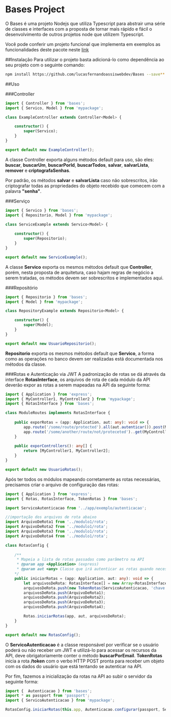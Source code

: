 # Bases Project
O Bases é uma projeto Nodejs que utiliza Typescript para abstrair uma série de classes e interfaces com a proposta de tornar mais rápido e fácil o desenvolvimento de outros projetos node que utilizem Typescript.

Você pode conferir um projeto funcional que implementa em exemplos as funcionalidades deste pacote neste [link](https://github.com/lucasfernandoassiswebdev/DemoProject)

##Instalação
Para utilizar o projeto basta adicioná-lo como dependência ao seu projeto com o seguinte comando:
```bash
npm install https://github.com/lucasfernandoassiswebdev/Bases --save**
```

##Uso

###Controller

```typescript
import { Controller } from 'bases';
import { Servico, Model } from 'mypackage';

class ExampleController extends Controller<Model> {

    constructor() {
        super(Servico);
    }
}

export default new ExampleController();  
```

A classe Controller exporta alguns métodos default para uso, são eles: **buscar**, **buscarUm**, **buscarPorId**, **buscarTodos**, **salvar**, **salvarLista**, **remover** e **criptografaSenhas**.

Por padrão, os métodos **salvar** e **salvarLista** caso não sobrescritos, irão criptografar todas as propriedades do objeto recebido que comecem com a palavra **"senha"**. 


###Serviço

```typescript
import { Servico } from 'bases';
import { Repositorio, Model } from 'mypackage';

class ServiceExample extends Servico<Model> {
    
    constructor() {
        super(Repositorio);
    }    
}

export default new ServiceExample();  
```

A classe **Servico** exporta os mesmos métodos default que **Controller**, porém, nesta proposta de arquitetura, caso hajam regras de negócio a serem tratadas, os métodos devem ser sobrescritos e implementados aqui.

###Repositório

```typescript
import { Repositorio } from 'bases';
import { Model } from 'mypackage';

class RepositoryExample extends Repositorio<Model> {

    constructor() {
        super(Model);
    }    
}

export default new UsuarioRepositorio();
```

**Repositorio** exporta os mesmos métodos default que **Servico**, a forma como as operações no banco devem ser realizadas está documentada nos métodos da classe.

###Rotas e Autenticação via JWT
A padronização de rotas se dá através da interface **RotasInterface**, os arquivos de rota de cada módulo da API deverão expor as rotas a serem mapeadas na API da seguinte forma:

```typescript
import { Application } from 'express';
import { MyController1, MyController2 } from 'mypackage';
import { RotasInterface } from 'bases';

class ModuleRoutes implements RotasInterface {
   
    public exporRotas = (app: Application, aut: any): void => {
        app.route('/some/route/protected').all(aut.autenticar()).post(MyController1.doSomething);
        app.route('/some/another/route/not/proteceted')..get(MyController2.doSomething);    
    }
        
    public exporControllers(): any[] {
        return [MyController1, MyController2];
    }
}

export default new UsuarioRotas();
```

Após ter todos os módulos mapeando corretamente as rotas necessárias, precisamos criar o arquivo de configuração das rotas:

```typescript
import { Application } from 'express';
import { Rotas, RotasInterface, TokenRotas } from 'bases';

import ServicoAutenticacao from '../app/exemplo/autenticacao';

//importação dos arquivos de rota abaixo
import ArquivoDeRota1 from '../modulo1/rota';
import ArquivoDeRota2 from '../modulo1/rota';
import ArquivoDeRota3 from '../modulo1/rota';
import ArquivoDeRota4 from '../modulo1/rota';

class RotasConfig {
    
    /** 
     * Mapeia a lista de rotas passadas como parâmetro na API
     * @param app <Application> (express)
     * @param aut <any> Classe que irá autenticar as rotas quando necessário     
    */
    public iniciarRotas = (app: Application, aut: any): void => {
        let arquivosDeRota: RotasInterface[] = new Array<RotasInterface>();
        arquivosDeRota.push(new TokenRotas(ServicoAutenticacao, 'chave de criptografia'));
        arquivosDeRota.push(ArquivoDeRota1);
        arquivosDeRota.push(ArquivoDeRota2);
        arquivosDeRota.push(ArquivoDeRota3);
        arquivosDeRota.push(ArquivoDeRota4);

        Rotas.iniciarRotas(app, aut, arquivosDeRota);
    }
}

export default new RotasConfig();
```

O **ServicoAutenticacao** é a classe responsável por verificar se o usuário poderá ou não receber um JWT e utilizá-lo para acessar os recursos da API, deve obrigatoriamente conter o método **buscarPorEmail**.
**TokenRotas** inicia a rota **/token** com o verbo HTTP POST pronta para receber um objeto com os dados do usuário que está tentando se autenticar na API.

Por fim, fazemos a inicialização da rotas na API ao subir o servidor da seguinte forma: 

```typescript
import {  Autenticacao } from 'bases';
import * as passport from 'passport';
import { ServicoAutenticacao } from 'mypackage';

RotasConfig.iniciarRotas(this.app, Autenticacao.configurar(passport, ServicoAutenticacao, 'chave de criptografia'));
```
